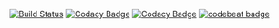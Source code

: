 [![Build Status](https://travis-ci.org/jortizsao/eternal-server-expressjs.svg?branch=master)](https://travis-ci.org/jortizsao/eternal-server-expressjs)
[![Codacy Badge](https://api.codacy.com/project/badge/Grade/758f5167c4e14b019e8c8dbee9c1b2f4)](https://www.codacy.com/app/jortizsao/eternal-server-expressjs?utm_source=github.com&amp;utm_medium=referral&amp;utm_content=jortizsao/eternal-server-expressjs&amp;utm_campaign=Badge_Grade)
[![Codacy Badge](https://api.codacy.com/project/badge/Coverage/758f5167c4e14b019e8c8dbee9c1b2f4)](https://www.codacy.com/app/jortizsao/eternal-server-expressjs?utm_source=github.com&utm_medium=referral&utm_content=jortizsao/eternal-server-expressjs&utm_campaign=Badge_Coverage)
[![codebeat badge](https://codebeat.co/badges/865cce86-d1b9-4e88-b6e3-c04f988cc6f7)](https://codebeat.co/projects/github-com-jortizsao-eternal-server-expressjs-develop)
